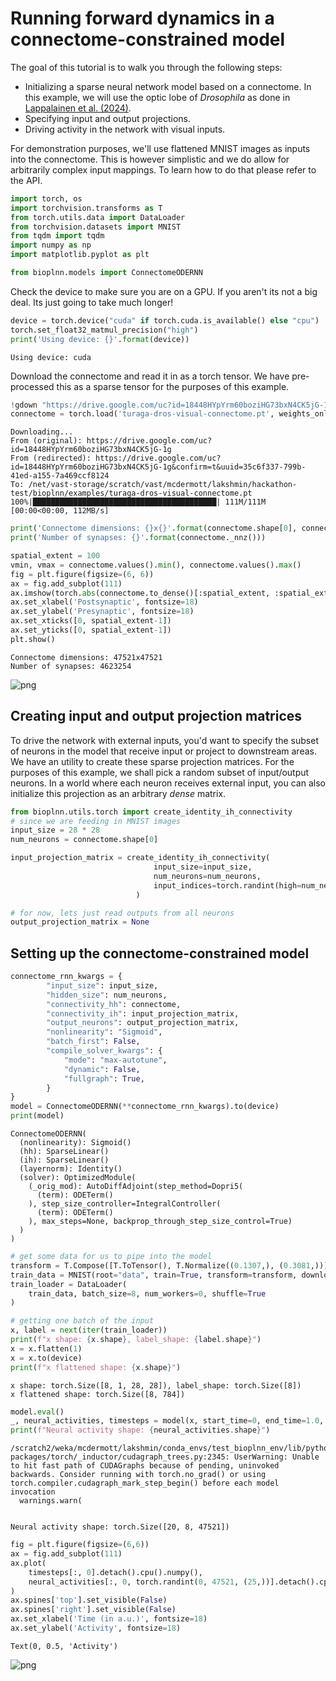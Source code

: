 # Running forward dynamics in a connectome-constrained model
The goal of this tutorial is to walk you through the following steps:

- Initializing a sparse neural network model based on a connectome. In this example, we will use the optic lobe of *Drosophila* as done in [Lappalainen et al. (2024)](https://www.nature.com/articles/s41586-024-07939-3).
- Specifying input and output projections.
- Driving activity in the network with visual inputs.

For demonstration purposes, we'll use flattened MNIST images as inputs into the connectome. This is however simplistic and we do allow for arbitrarily complex input mappings. To learn how to do that please refer to the API.


```python
import torch, os
import torchvision.transforms as T
from torch.utils.data import DataLoader
from torchvision.datasets import MNIST
from tqdm import tqdm
import numpy as np
import matplotlib.pyplot as plt

from bioplnn.models import ConnectomeODERNN
```

Check the device to make sure you are on a GPU. If you aren't its not a big deal. Its just going to take much longer!


```python
device = torch.device("cuda" if torch.cuda.is_available() else "cpu")
torch.set_float32_matmul_precision("high")
print('Using device: {}'.format(device))
```

    Using device: cuda


Download the connectome and read it in as a torch tensor. We have pre-processed this as a sparse tensor for the purposes of this example.


```python
!gdown "https://drive.google.com/uc?id=18448HYpYrm60boziHG73bxN4CK5jG-1g"
connectome = torch.load('turaga-dros-visual-connectome.pt', weights_only=True)
```

    Downloading...
    From (original): https://drive.google.com/uc?id=18448HYpYrm60boziHG73bxN4CK5jG-1g
    From (redirected): https://drive.google.com/uc?id=18448HYpYrm60boziHG73bxN4CK5jG-1g&confirm=t&uuid=35c6f337-799b-41ed-a155-7a469ccf8124
    To: /net/vast-storage/scratch/vast/mcdermott/lakshmin/hackathon-test/bioplnn/examples/turaga-dros-visual-connectome.pt
    100%|█████████████████████████████████████████| 111M/111M [00:00<00:00, 112MB/s]



```python
print('Connectome dimensions: {}x{}'.format(connectome.shape[0], connectome.shape[1]))
print('Number of synapses: {}'.format(connectome._nnz()))

spatial_extent = 100
vmin, vmax = connectome.values().min(), connectome.values().max()
fig = plt.figure(figsize=(6, 6))
ax = fig.add_subplot(111)
ax.imshow(torch.abs(connectome.to_dense()[:spatial_extent, :spatial_extent]), cmap='inferno')
ax.set_xlabel('Postsynaptic', fontsize=18)
ax.set_ylabel('Presynaptic', fontsize=18)
ax.set_xticks([0, spatial_extent-1])
ax.set_yticks([0, spatial_extent-1])
plt.show()

```

    Connectome dimensions: 47521x47521
    Number of synapses: 4623254




![png](connectome_forward_files/connectome_forward_6_1.png)



## Creating input and output projection matrices
To drive the network with external inputs, you'd want to specify the subset of neurons in the model that receive input or project to downstream areas. We have an utility to create these sparse projection matrices. For the purposes of this example, we shall pick a random subset of input/output neurons.
In a world where each neuron receives external input, you can also initialize this projection as an arbitrary *dense* matrix.


```python
from bioplnn.utils.torch import create_identity_ih_connectivity
# since we are feeding in MNIST images
input_size = 28 * 28
num_neurons = connectome.shape[0]

input_projection_matrix = create_identity_ih_connectivity(
                                input_size=input_size,
                                num_neurons=num_neurons,
                                input_indices=torch.randint(high=num_neurons, size=(input_size,))
                            )

# for now, lets just read outputs from all neurons
output_projection_matrix = None
```

## Setting up the connectome-constrained model


```python
connectome_rnn_kwargs = {
        "input_size": input_size,
        "hidden_size": num_neurons,
        "connectivity_hh": connectome,
        "connectivity_ih": input_projection_matrix,
        "output_neurons": output_projection_matrix,
        "nonlinearity": "Sigmoid",
        "batch_first": False,
        "compile_solver_kwargs": {
            "mode": "max-autotune",
            "dynamic": False,
            "fullgraph": True,
        }
}
model = ConnectomeODERNN(**connectome_rnn_kwargs).to(device)
print(model)
```

    ConnectomeODERNN(
      (nonlinearity): Sigmoid()
      (hh): SparseLinear()
      (ih): SparseLinear()
      (layernorm): Identity()
      (solver): OptimizedModule(
        (_orig_mod): AutoDiffAdjoint(step_method=Dopri5(
          (term): ODETerm()
        ), step_size_controller=IntegralController(
          (term): ODETerm()
        ), max_steps=None, backprop_through_step_size_control=True)
      )
    )



```python
# get some data for us to pipe into the model
transform = T.Compose([T.ToTensor(), T.Normalize((0.1307,), (0.3081,))])
train_data = MNIST(root="data", train=True, transform=transform, download=True)
train_loader = DataLoader(
    train_data, batch_size=8, num_workers=0, shuffle=True
)
```


```python
# getting one batch of the input
x, label = next(iter(train_loader))
print(f"x shape: {x.shape}, label_shape: {label.shape}")
x = x.flatten(1)
x = x.to(device)
print(f"x flattened shape: {x.shape}")
```

    x shape: torch.Size([8, 1, 28, 28]), label_shape: torch.Size([8])
    x flattened shape: torch.Size([8, 784])



```python
model.eval()
_, neural_activities, timesteps = model(x, start_time=0, end_time=1.0, num_steps=20)
print(f"Neural activity shape: {neural_activities.shape}")
```

    /scratch2/weka/mcdermott/lakshmin/conda_envs/test_bioplnn_env/lib/python3.12/site-packages/torch/_inductor/cudagraph_trees.py:2345: UserWarning: Unable to hit fast path of CUDAGraphs because of pending, uninvoked backwards. Consider running with torch.no_grad() or using torch.compiler.cudagraph_mark_step_begin() before each model invocation
      warnings.warn(


    Neural activity shape: torch.Size([20, 8, 47521])



```python
fig = plt.figure(figsize=(6,6))
ax = fig.add_subplot(111)
ax.plot(
    timesteps[:, 0].detach().cpu().numpy(),
    neural_activities[:, 0, torch.randint(0, 47521, (25,))].detach().cpu().numpy()
)
ax.spines['top'].set_visible(False)
ax.spines['right'].set_visible(False)
ax.set_xlabel('Time (in a.u.)', fontsize=18)
ax.set_ylabel('Activity', fontsize=18)
```




    Text(0, 0.5, 'Activity')





![png](connectome_forward_files/connectome_forward_14_1.png)
